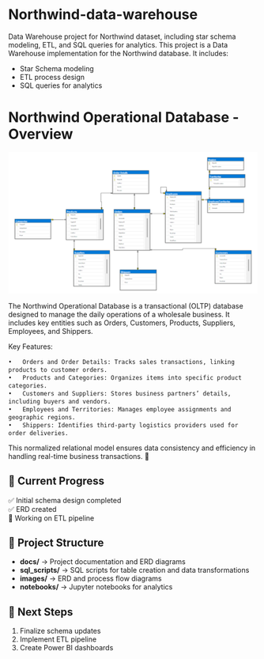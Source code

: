 # Northwind-data-warehouse
Data Warehouse project for Northwind dataset, including star schema modeling, ETL, and SQL queries for analytics.
This project is a Data Warehouse implementation for the Northwind database.
It includes:
- Star Schema modeling
- ETL process design
- SQL queries for analytics

# Northwind Operational Database - Overview

![Northwind EDR](https://github.com/avideh89/Northwind-data-warehouse/blob/main/2_Northwind%20operational%20diagram.png?raw=true)


The Northwind Operational Database is a transactional (OLTP) database designed to manage the daily operations of a wholesale business. It includes key entities such as Orders, Customers, Products, Suppliers, Employees, and Shippers.

Key Features:

	•	Orders and Order Details: Tracks sales transactions, linking products to customer orders.
	•	Products and Categories: Organizes items into specific product categories.
	•	Customers and Suppliers: Stores business partners’ details, including buyers and vendors.
	•	Employees and Territories: Manages employee assignments and geographic regions.
	•	Shippers: Identifies third-party logistics providers used for order deliveries.

This normalized relational model ensures data consistency and efficiency in handling real-time business transactions. 🚀




## 📌 Current Progress
✅ Initial schema design completed  
✅ ERD created  
🚀 Working on ETL pipeline  

## 📁 Project Structure
- **docs/** → Project documentation and ERD diagrams
- **sql_scripts/** → SQL scripts for table creation and data transformations
- **images/** → ERD and process flow diagrams
- **notebooks/** → Jupyter notebooks for analytics

## 🚀 Next Steps
1. Finalize schema updates
2. Implement ETL pipeline
3. Create Power BI dashboards
